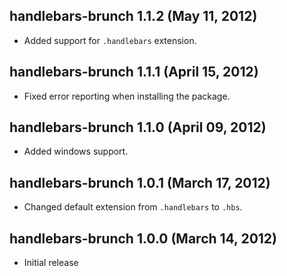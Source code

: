 ## handlebars-brunch 1.1.2 (May 11, 2012)
* Added support for `.handlebars` extension.

## handlebars-brunch 1.1.1 (April 15, 2012)
* Fixed error reporting when installing the package.

## handlebars-brunch 1.1.0 (April 09, 2012)
* Added windows support.

## handlebars-brunch 1.0.1 (March 17, 2012)
* Changed default extension from `.handlebars` to `.hbs`.

## handlebars-brunch 1.0.0 (March 14, 2012)
* Initial release
